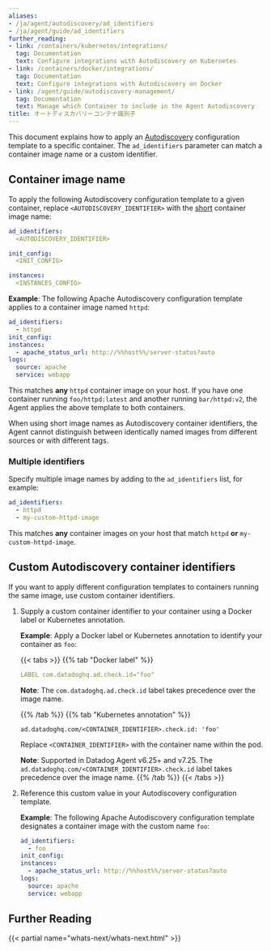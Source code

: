 ```yaml
---
aliases:
- /ja/agent/autodiscovery/ad_identifiers
- /ja/agent/guide/ad_identifiers
further_reading:
- link: /containers/kubernetes/integrations/
  tag: Documentation
  text: Configure integrations with Autodiscovery on Kubernetes
- link: /containers/docker/integrations/
  tag: Documentation
  text: Configure integrations with Autodiscovery on Docker
- link: /agent/guide/autodiscovery-management/
  tag: Documentation
  text: Manage which Container to include in the Agent Autodiscovery
title: オートディスカバリーコンテナ識別子
---
```


This document explains how to apply an [Autodiscovery][1] configuration template to a specific container. The `ad_identifiers` parameter can match a container image name or a custom identifier.

## Container image name

To apply the following Autodiscovery configuration template to a given container, replace `<AUTODISCOVERY_IDENTIFIER>` with the [short][2] container image name:

```yaml
ad_identifiers:
  <AUTODISCOVERY_IDENTIFIER>

init_config:
  <INIT_CONFIG>

instances:
  <INSTANCES_CONFIG>
```

**Example**: The following Apache Autodiscovery configuration template applies to a container image named `httpd`:

```yaml
ad_identifiers:
  - httpd
init_config:
instances:
  - apache_status_url: http://%%host%%/server-status?auto
logs:
  source: apache
  service: webapp
```

This matches **any** `httpd` container image on your host. If you have one container running `foo/httpd:latest` and another running `bar/httpd:v2`, the Agent applies the above template to both containers.

When using short image names as Autodiscovery container identifiers, the Agent cannot distinguish between identically named images from different sources or with different tags.

### Multiple identifiers

Specify multiple image names by adding to the `ad_identifiers` list, for example:

```yaml
ad_identifiers:
  - httpd
  - my-custom-httpd-image
```

This matches **any** container images on your host that match `httpd` **or** `my-custom-httpd-image`.

## Custom Autodiscovery container identifiers

If you want to apply different configuration templates to containers running the same image, use custom container identifiers. 

1. Supply a custom container identifier to your container using a Docker label or Kubernetes annotation.

   **Example**: 
   Apply a Docker label or Kubernetes annotation to identify your container as `foo`:

   {{< tabs >}}
   {{% tab "Docker label" %}}

   ```yaml
   LABEL com.datadoghq.ad.check.id="foo"
   ```

   **Note**: The `com.datadoghq.ad.check.id` label takes precedence over the image name.

   {{% /tab %}}
   {{% tab "Kubernetes annotation" %}}

   ```text
   ad.datadoghq.com/<CONTAINER_IDENTIFIER>.check.id: 'foo'
   ```

   Replace `<CONTAINER_IDENTIFIER>` with the container name within the pod.

   **Note**: Supported in Datadog Agent v6.25+ and v7.25. The `ad.datadoghq.com/<CONTAINER_IDENTIFIER>.check.id` label takes precedence over the image name.
   {{% /tab %}}
   {{< /tabs >}}

2. Reference this custom value in your Autodiscovery configuration template.

   **Example**: 
   The following Apache Autodiscovery configuration template designates a container image with the custom name `foo`:

   ```yaml
   ad_identifiers:
     - foo
   init_config:
   instances:
     - apache_status_url: http://%%host%%/server-status?auto
   logs:
     source: apache
     service: webapp
   ```

## Further Reading

{{< partial name="whats-next/whats-next.html" >}}

[1]: /ja/getting_started/containers/autodiscovery
[2]: /ja/glossary/#short-image